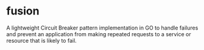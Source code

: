 # fusion
A lightweight Circuit Breaker pattern implementation in GO to handle failures and prevent an application from making repeated requests to a service or resource that is likely to fail.

